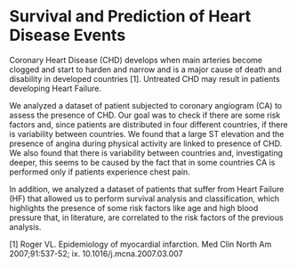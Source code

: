 # Survival and Prediction of Heart Disease Events

Coronary Heart Disease (CHD) develops when main arteries become clogged and start to harden and narrow and is a major cause of death and disability in developed countries [1]. Untreated CHD may result in patients developing Heart Failure.

We analyzed a dataset of patient subjected to coronary angiogram (CA) to assess the presence of CHD. Our goal was to check if there are some risk factors and, since patients are distributed in four different countries, if there is variability between countries. We found that a large ST elevation and the presence of angina during physical activity are linked to presence of CHD. We also found that there is variability between countries and, investigating deeper, this seems to be caused by the fact that in some countries CA is performed only if patients experience chest pain.

In addition, we analyzed a dataset of patients that suffer from Heart Failure (HF) that allowed us to perform survival analysis and classification, which highlights the presence of some risk factors like age and high blood pressure that, in literature, are correlated to the risk factors of the previous analysis.

[1] Roger VL. Epidemiology of myocardial infarction. Med Clin North Am 2007;91:537-52; ix. 10.1016/j.mcna.2007.03.007
